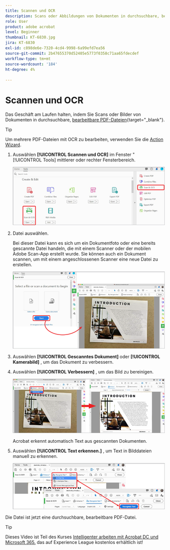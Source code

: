 ```yaml
---
title: Scannen und OCR
description: Scans oder Abbildungen von Dokumenten in durchsuchbare, bearbeitbare PDF-Dateien konvertieren und die Qualität der Ausgabedatei anpassen
role: User
product: adobe acrobat
level: Beginner
thumbnail: KT-6830.jpg
jira: KT-6830
exl-id: c898de6e-7320-4cd4-9998-6a99efd7ea56
source-git-commit: 2b47655370d52405e5773f0358c71aa65fdecdef
workflow-type: tm+mt
source-wordcount: '184'
ht-degree: 4%

---
```


# Scannen und OCR

Das Geschäft am Laufen halten, indem Sie Scans oder Bilder von Dokumenten in durchsuchbare, [bearbeitbare PDF-Dateien](https://www.adobe.com/de/acrobat/online/pdf-editor.html){target="_blank"}.

>[!TIP]
>
>Um mehrere PDF-Dateien mit OCR zu bearbeiten, verwenden Sie die [Action Wizard](../advanced-tasks/action.md).

1. Auswählen **[!UICONTROL Scannen und OCR]** im Fenster &quot; [!UICONTROL Tools] mittlerer oder rechter Fensterbereich.

   ![Scan Schritt 1](../assets/Scan_1.png)

1. Datei auswählen.

   Bei dieser Datei kann es sich um ein Dokumentfoto oder eine bereits gescannte Datei handeln, die mit einem Scanner oder der mobilen Adobe Scan-App erstellt wurde. Sie können auch ein Dokument scannen, um mit einem angeschlossenen Scanner eine neue Datei zu erstellen.

   ![Schritt 2 scannen](../assets/Scan_2.png)

1. Auswählen **[!UICONTROL Gescanntes Dokument]** oder **[!UICONTROL Kamerabild]** , um das Dokument zu verbessern.

1. Auswählen **[!UICONTROL Verbessern]** , um das Bild zu bereinigen.

   ![Scan Schritt 3](../assets/Scan_3.png)

   Acrobat erkennt automatisch Text aus gescannten Dokumenten.

1. Auswählen **[!UICONTROL Text erkennen.]** , um Text in Bilddateien manuell zu erkennen.

   ![Scan Schritt 4](../assets/Scan_4.png)

Die Datei ist jetzt eine durchsuchbare, bearbeitbare PDF-Datei.

>[!TIP]
>
>Dieses Video ist Teil des Kurses [Intelligenter arbeiten mit Acrobat DC und Microsoft 365.](https://experienceleague.adobe.com/?recommended=Acrobat-U-1-2021.microsoft365) das auf Experience League kostenlos erhältlich ist!
